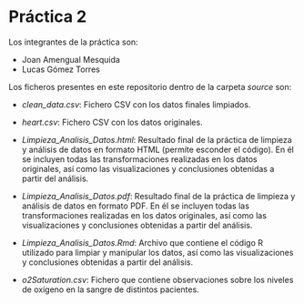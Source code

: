 # Práctica 2

Los integrantes de la práctica son:
-  Joan Amengual Mesquida
- Lucas Gómez Torres

Los ficheros presentes en este repositorio dentro de la carpeta *source* son:

- *clean_data.csv*: Fichero CSV con los datos finales limpiados.

- *heart.csv*: Fichero CSV con los datos originales.

- *Limpieza_Analisis_Datos.html*: Resultado final de la práctica de limpieza y análisis de datos en formato HTML (permite esconder el código). En él se incluyen todas las transformaciones realizadas en los datos originales, así como las visualizaciones y conclusiones obtenidas a partir del análisis.

- *Limpieza_Analisis_Datos.pdf*:  Resultado final de la práctica de limpieza y análisis de datos en formato PDF. En él se incluyen todas las transformaciones realizadas en los datos originales, así como las visualizaciones y conclusiones obtenidas a partir del análisis.

- *Limpieza_Analisis_Datos.Rmd*: Archivo que contiene el código R utilizado para limpiar y manipular los datos, así como las visualizaciones y conclusiones obtenidas a partir del análisis. 

- *o2Saturation.csv*: Fichero que contiene observaciones sobre los niveles de oxígeno en la sangre de distintos pacientes.
